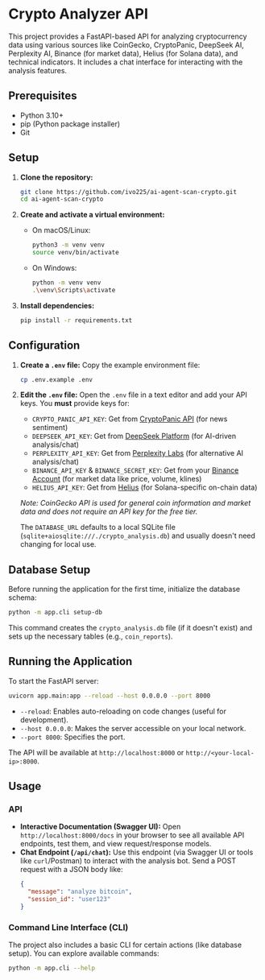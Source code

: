 # Crypto Analyzer API

This project provides a FastAPI-based API for analyzing cryptocurrency data using various sources like CoinGecko, CryptoPanic, DeepSeek AI, Perplexity AI, Binance (for market data), Helius (for Solana data), and technical indicators. It includes a chat interface for interacting with the analysis features.

## Prerequisites

*   Python 3.10+
*   pip (Python package installer)
*   Git

## Setup

1.  **Clone the repository:**
    ```bash
    git clone https://github.com/ivo225/ai-agent-scan-crypto.git
    cd ai-agent-scan-crypto
    ```

2.  **Create and activate a virtual environment:**
    *   On macOS/Linux:
        ```bash
        python3 -m venv venv
        source venv/bin/activate
        ```
    *   On Windows:
        ```bash
        python -m venv venv
        .\venv\Scripts\activate
        ```

3.  **Install dependencies:**
    ```bash
    pip install -r requirements.txt
    ```

## Configuration

1.  **Create a `.env` file:**
    Copy the example environment file:
    ```bash
    cp .env.example .env
    ```

2.  **Edit the `.env` file:**
    Open the `.env` file in a text editor and add your API keys. You **must** provide keys for:
    *   `CRYPTO_PANIC_API_KEY`: Get from [CryptoPanic API](https://cryptopanic.com/developers/api/) (for news sentiment)
    *   `DEEPSEEK_API_KEY`: Get from [DeepSeek Platform](https://platform.deepseek.com/) (for AI-driven analysis/chat)
    *   `PERPLEXITY_API_KEY`: Get from [Perplexity Labs](https://docs.perplexity.ai/docs/getting-started) (for alternative AI analysis/chat)
    *   `BINANCE_API_KEY` & `BINANCE_SECRET_KEY`: Get from your [Binance Account](https://www.binance.com/en/my/settings/api-management) (for market data like price, volume, klines)
    *   `HELIUS_API_KEY`: Get from [Helius](https://helius.dev/) (for Solana-specific on-chain data)

    *Note: CoinGecko API is used for general coin information and market data and does not require an API key for the free tier.*

    The `DATABASE_URL` defaults to a local SQLite file (`sqlite+aiosqlite:///./crypto_analysis.db`) and usually doesn't need changing for local use.

## Database Setup

Before running the application for the first time, initialize the database schema:

```bash
python -m app.cli setup-db
```
This command creates the `crypto_analysis.db` file (if it doesn't exist) and sets up the necessary tables (e.g., `coin_reports`).

## Running the Application

To start the FastAPI server:

```bash
uvicorn app.main:app --reload --host 0.0.0.0 --port 8000
```

*   `--reload`: Enables auto-reloading on code changes (useful for development).
*   `--host 0.0.0.0`: Makes the server accessible on your local network.
*   `--port 8000`: Specifies the port.

The API will be available at `http://localhost:8000` or `http://<your-local-ip>:8000`.

## Usage

### API

*   **Interactive Documentation (Swagger UI):** Open `http://localhost:8000/docs` in your browser to see all available API endpoints, test them, and view request/response models.
*   **Chat Endpoint (`/api/chat`):** Use this endpoint (via Swagger UI or tools like `curl`/Postman) to interact with the analysis bot. Send a POST request with a JSON body like:
    ```json
    {
      "message": "analyze bitcoin",
      "session_id": "user123"
    }
    ```

### Command Line Interface (CLI)

The project also includes a basic CLI for certain actions (like database setup). You can explore available commands:

```bash
python -m app.cli --help

